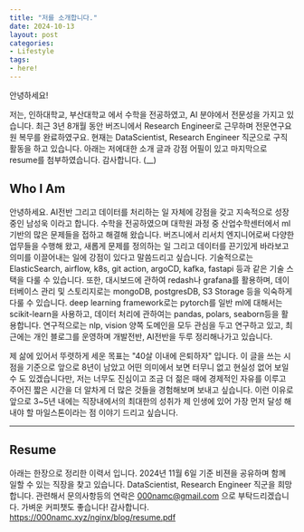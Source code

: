 ```yaml
---
title: "저를 소개합니다."
date: 2024-10-13
layout: post
categories: 
- Lifestyle
tags: 
- here!
---
```


안녕하세요!

저는, 인하대학교, 부산대학교 에서 수학을 전공하였고, AI 분야에서 전문성을 가지고 있습니다. 최근 3년 8개월 동안 버즈니에서 Research Engineer로 근무하며 전문연구요원 복무를 완료하였구요. 현재는 DataScientist, Research Engineer 직군으로 구직활동을 하고 있습니다. 아래는 저에대한 소개 글과 강점 어필이 있고 마지막으로 resume를 첨부하였습니다. 감사합니다. (\_\_) 

## Who I Am
안녕하세요. AI전반 그리고 데이터를 처리하는 일 자체에 강점을 갖고 지속적으로 성장중인 남성욱 이라고 합니다. 수학을 전공하였으며 대학원 과정 중 산업수학센터에서 ml기반의 많은 문제들을 접하고 해결해 왔습니다. 버즈니에서 리서치 엔지니어로써 다양한 업무들을 수행해 왔고, 새롭게 문제를 정의하는 일 그리고 데이터를 끈기있게 바라보고 의미를 이끌어내는 일에 강점이 있다고 말씀드리고 싶습니다. 기술적으로는 ElasticSearch,  airflow, k8s, git action, argoCD, kafka, fastapi 등과 같은 기술 스택을 다룰 수 있습니다. 또한, 대시보드에 관하여 redash나 grafana를 활용하며, 데이터베이스 관리 및 스토리지로는 mongoDB, postgresDB, S3 Storage 등을 익숙하게 다룰 수 있습니다. deep learning framework로는 pytorch를 일반 ml에 대해서는 scikit-learn을 사용하고, 데이터 처리에 관하여는 pandas, polars, seaborn등을 활용합니다. 연구적으로는 nlp, vision 양쪽 도메인을 모두 관심을 두고 연구하고 있고, 최근에는 개인 블로그를 운영하며 개발전반, AI전반을 두루 정리해나가고 있습니다.

제 삶에 있어서 뚜렷하게 세운 목표는 "40살 이내에 은퇴하자" 입니다. 이 글을 쓰는 시점을 기준으로 앞으로 8년이 남았고 어떤 의미에서 보면 터무니 없고 현실성 없어 보일 수 도 있겠습니다만, 저는 너무도 진심이고 조금 더 젊은 때에 경제적인 자유를 이루고 주어진 짧은 시간을 더 알차게 더 많은 것들을 경험해보며 보내고 싶습니다. 이런 이유로 앞으로 3~5년 내에는 직장내에서의 최대한의 성취가 제 인생에 있어 가장 먼저 달성 해내야 할 마일스톤이라는 점 이야기 드리고 싶습니다.    

<hr>

## Resume
아래는 한장으로 정리한 이력서 입니다. 2024년 11월 6일 기준 비젼을 공유하며 함께 일할 수 있는 직장을 찾고 있습니다. DataScientist, Research Engineer 직군을 희망 합니다. 관련해서 문의사항등의 연락은 000namc@gmail.com 으로 부탁드리겠습니다. 가벼운 커피챗도 좋습니다! 감사합니다.  
<https://000namc.xyz/nginx/blog/resume.pdf>
